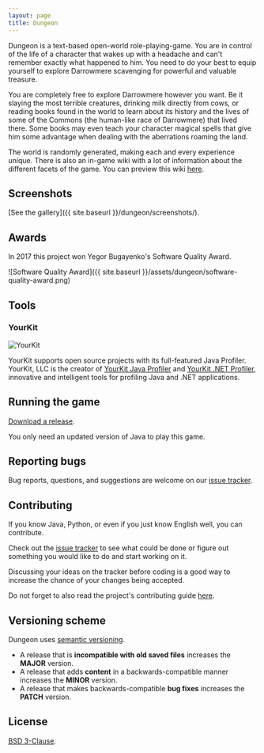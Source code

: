 ```yaml
---
layout: page
title: Dungeon
---
```


Dungeon is a text-based open-world role-playing-game. You are in control of the
life of a character that wakes up with a headache and can't remember exactly
what happened to him. You need to do your best to equip yourself to explore
Darrowmere scavenging for powerful and valuable treasure.

You are completely free to explore Darrowmere however you want. Be it slaying
the most terrible creatures, drinking milk directly from cows, or reading books
found in the world to learn about its history and the lives of some of the
Commons (the human-like race of Darrowmere) that lived there. Some books may
even teach your character magical spells that give him some advantage when
dealing with the aberrations roaming the land.

The world is randomly generated, making each and every experience unique. There
is also an in-game wiki with a lot of information about the different facets of
the game. You can preview this wiki
[here](https://github.com/bernardosulzbach/dungeon/wiki).

Screenshots
-----------
[See the gallery]({{ site.baseurl }}/dungeon/screenshots/).

Awards
------

In 2017 this project won Yegor Bugayenko's Software Quality Award.

![Software Quality Award]({{ site.baseurl }}/assets/dungeon/software-quality-award.png)

Tools
-----

### YourKit

![YourKit](https://www.yourkit.com/images/yklogo.png)

YourKit supports open source projects with its full-featured Java Profiler.
YourKit, LLC is the creator of [YourKit Java
Profiler](https://www.yourkit.com/java/profiler/) and [YourKit .NET
Profiler](https://www.yourkit.com/.net/profiler/), innovative and intelligent
tools for profiling Java and .NET applications.

Running the game
----------------
[Download a release](https://github.com/bernardosulzbach/dungeon/releases).

You only need an updated version of Java to play this game.

Reporting bugs
--------------
Bug reports, questions, and suggestions are welcome on our [issue
tracker](https://github.com/bernardosulzbach/dungeon/issues).

Contributing
------------
If you know Java, Python, or even if you just know English well, you can
contribute.

Check out the [issue
tracker](https://github.com/bernardosulzbach/dungeon/issues) to see what could
be done or figure out something you would like to do and start working on it.

Discussing your ideas on the tracker before coding is a good way to increase
the chance of your changes being accepted.

Do not forget to also read the project's contributing guide
[here](https://github.com/bernardosulzbach/dungeon/blob/master/CONTRIBUTING.md).

Versioning scheme
-----------------
Dungeon uses [semantic versioning](http://semver.org/spec/v2.0.0.html).

- A release that is **incompatible with old saved files** increases the
  **MAJOR** version.
- A release that adds **content** in a backwards-compatible manner increases
  the **MINOR** version.
- A release that makes backwards-compatible **bug fixes** increases the
  **PATCH** version.

License
-------
[BSD 3-Clause](https://github.com/bernardosulzbach/dungeon/blob/master/LICENSE.txt).
